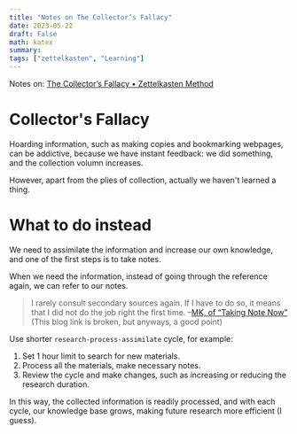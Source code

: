 ```yaml
---
title: "Notes on The Collector’s Fallacy"
date: 2023-05-22
draft: False
math: katex
summary: 
tags: ["zettelkasten", "Learning"]
---
```



Notes on: [The Collector’s Fallacy • Zettelkasten Method](https://zettelkasten.de/posts/collectors-fallacy/)

# Collector's Fallacy
Hoarding information, such as making copies and bookmarking webpages, can be addictive, because we have instant feedback: we did something, and the collection volumn increases. 

However, apart from the plies of collection, actually we haven't learned a thing. 

# What to do instead
We need to assimilate the information and increase our own knowledge, and one of the first steps is to take notes. 

When we need the information, instead of going through the reference again, we can refer to our notes. 

> I rarely consult secondary sources again. If I have to do so, it means that I did not do the job right the first time.  –[MK, of “Taking Note Now”](http://takingnotenow.blogspot.com/2013/11/devonthink-reconsidered.html) (This blog link is broken, but anyways, a good point)


Use shorter `research-process-assimilate` cycle, for example:
1. Set 1 hour limit to search for new materials. 
2. Process all the materials, make necessary notes. 
3. Review the cycle and make changes, such as increasing or reducing the research duration. 

In this way, the collected information is readily processed, and with each cycle, our knowledge base grows, making future research more efficient (I guess). 

